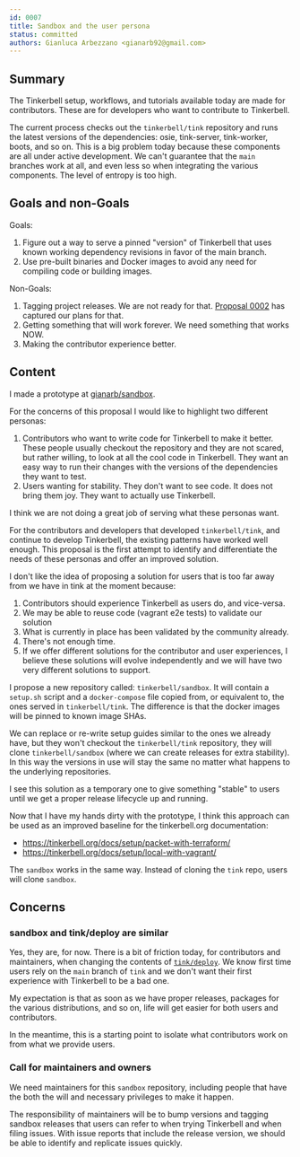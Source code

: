 ```yaml
---
id: 0007
title: Sandbox and the user persona
status: committed
authors: Gianluca Arbezzano <gianarb92@gmail.com>
---
```


## Summary

The Tinkerbell setup, workflows, and tutorials available today are made for
contributors. These are for developers who want to contribute to Tinkerbell.

The current process checks out the `tinkerbell/tink` repository and runs the
latest versions of the dependencies: osie, tink-server, tink-worker, boots, and
so on. This is a big problem today because these components are all under active
development. We can't guarantee that the `main` branches work at all, and even
less so when integrating the various components. The level of entropy is too
high.

## Goals and non-Goals

Goals:

1. Figure out a way to serve a pinned "version" of Tinkerbell that uses known
   working dependency revisions in favor of the main branch.
2. Use pre-built binaries and Docker images to avoid any need for compiling code
   or building images.

Non-Goals:

1. Tagging project releases. We are not ready for that. [Proposal
   0002](https://github.com/tinkerbell/proposals/tree/main/0002) has captured
   our plans for that.
2. Getting something that will work forever. We need something that works NOW.
3. Making the contributor experience better.

## Content

I made a prototype at
[gianarb/sandbox](https://github.com/gianarb/playwithtink).

For the concerns of this proposal I would like to highlight two different
personas:

1. Contributors who want to write code for Tinkerbell to make it better. These
   people usually checkout the repository and they are not scared, but rather
   willing, to look at all the cool code in Tinkerbell. They want an easy way to
   run their changes with the versions of the dependencies they want to test.
2. Users wanting for stability. They don't want to see code.  It does not bring
   them joy.  They want to actually use Tinkerbell.

I think we are not doing a great job of serving what these personas want.

For the contributors and developers that developed `tinkerbell/tink`, and
continue to develop Tinkerbell, the existing patterns have worked well enough.
This proposal is the first attempt to identify and differentiate the needs of
these personas and offer an improved solution.

I don't like the idea of proposing a solution for users that is too far away
from we have in tink at the moment because:

1. Contributors should experience Tinkerbell as users do, and vice-versa.
2. We may be able to reuse code (vagrant e2e tests) to validate our solution
3. What is currently in place has been validated by the community already.
4. There's not enough time.
5. If we offer different solutions for the contributor and user experiences, I
   believe these solutions will evolve independently and we will have two very
   different solutions to support.

I propose a new repository called: `tinkerbell/sandbox`.  It will contain a
`setup.sh` script and a `docker-compose` file copied from, or equivalent to, the
ones served in `tinkerbell/tink`. The difference is that the docker images will
be pinned to known image SHAs.

We can replace or re-write setup guides similar to the ones we already have, but
they won't checkout the `tinkerbell/tink` repository, they will clone
`tinkerbell/sandbox` (where we can create releases for extra stability). In this
way the versions in use will stay the same no matter what happens to the
underlying repositories.

I see this solution as a temporary one to give something "stable" to users until
we get a proper release lifecycle up and running.

Now that I have my hands dirty with the prototype, I think this approach can be
used as an improved baseline for the tinkerbell.org documentation:

* https://tinkerbell.org/docs/setup/packet-with-terraform/
* https://tinkerbell.org/docs/setup/local-with-vagrant/

The `sandbox` works in the same way.  Instead of cloning the `tink` repo, users
will clone `sandbox`.

## Concerns

### sandbox and tink/deploy are similar

Yes, they are, for now. There is a bit of friction today, for contributors and
maintainers, when changing the contents of
[`tink/deploy`](https://github.com/tinkerbell/tink/tree/main/deploy).  We know
first time users rely on the `main` branch of `tink` and we don't want their
first experience with Tinkerbell to be a bad one.

My expectation is that as soon as we have proper releases, packages for the
various distributions, and so on, life will get easier for both users and
contributors.

In the meantime, this is a starting point to isolate what contributors work on
from what we provide users.

### Call for maintainers and owners

We need maintainers for this `sandbox` repository, including people that have
the both the will and necessary privileges to make it happen.

The responsibility of maintainers will be to bump versions and tagging sandbox
releases that users can refer to when trying Tinkerbell and when filing issues.
With issue reports that include the release version, we should be able to
identify and replicate issues quickly.
